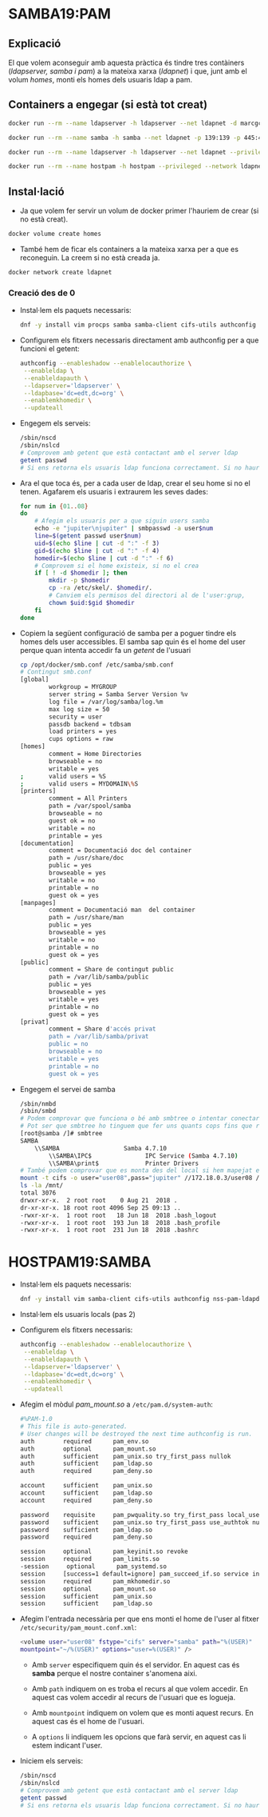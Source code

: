 # SAMBA19:PAM

## Explicació

El que volem aconseguir amb aquesta pràctica és tindre tres contàiners (*ldapserver, samba i pam*) a la mateixa xarxa (*ldapnet*) i que, junt amb el volum *homes*, monti els homes dels usuaris ldap a pam.

## Containers a engegar (si està tot creat)

```bash
docker run --rm --name ldapserver -h ldapserver --net ldapnet -d marcgc/ldapserver19

docker run --rm --name samba -h samba --net ldapnet -p 139:139 -p 445:445 -v homes:/tmp/home --privileged -d marcgc/samba19:pam

docker run --rm --name ldapserver -h ldapserver --net ldapnet --privileged -p 445:445 -p 139:139 -v homes:/tmp/home -it marcgc/samba19:pam /bin/bash

docker run --rm --name hostpam -h hostpam --privileged --network ldapnet -it marcgc/hostpam19:samba /bin/bash
```

## Instal·lació

* Ja que volem fer servir un volum de docker primer l'hauriem de crear (si no està creat).

```bash
docker volume create homes
```

* També hem de ficar els containers a la mateixa xarxa per a que es reconeguin. La creem si no està creada ja.

```bash
docker network create ldapnet
```

### Creació des de 0

* Instal·lem els paquets necessaris:
  
  ```bash
  dnf -y install vim procps samba samba-client cifs-utils authconfig nss-pam-ldapd passwd
  ```

* Configurem els fitxers necessaris directament amb authconfig per a que funcioni el getent:
  
  ```bash
  authconfig --enableshadow --enablelocauthorize \
   --enableldap \
   --enableldapauth \
   --ldapserver='ldapserver' \
   --ldapbase='dc=edt,dc=org' \
   --enablemkhomedir \
   --updateall
  ```

* Engegem els serveis:
  
  ```bash
  /sbin/nscd
  /sbin/nslcd
  # Comprovem amb getent que està contactant amb el server ldap
  getent passwd
  # Si ens retorna els usuaris ldap funciona correctament. Si no hauriem de mirar que el servidor ldap funcionés bé, o que estigués engegat.
  ```

* Ara el que toca és, per a cada user de ldap, crear el seu home si no el tenen. Agafarem els usuaris i extraurem les seves dades:
  
  ```bash
  for num in {01..08}
  do
      # Afegim els usuaris per a que siguin users samba
      echo -e "jupiter\njupiter" | smbpasswd -a user$num
      line=$(getent passwd user$num)
      uid=$(echo $line | cut -d ":" -f 3)
      gid=$(echo $line | cut -d ":" -f 4)
      homedir=$(echo $line | cut -d ":" -f 6)
      # Comprovem si el home existeix, si no el crea
      if [ ! -d $homedir ]; then
          mkdir -p $homedir
          cp -ra /etc/skel/. $homedir/.
          # Canviem els permisos del directori al de l'user:grup,         perque si no serien els de root
          chown $uid:$gid $homedir
      fi
  done
  ```

* Copiem la següent configuració de samba per a poguer tindre els homes dels user accessibles. El samba sap quin és el home del user perque quan intenta accedir fa un *getent* de l'usuari
  
  ```bash
  cp /opt/docker/smb.conf /etc/samba/smb.conf
  # Contingut smb.conf
  [global]
          workgroup = MYGROUP
          server string = Samba Server Version %v
          log file = /var/log/samba/log.%m
          max log size = 50
          security = user
          passdb backend = tdbsam
          load printers = yes
          cups options = raw
  [homes]
          comment = Home Directories
          browseable = no
          writable = yes
  ;       valid users = %S
  ;       valid users = MYDOMAIN\%S
  [printers]
          comment = All Printers
          path = /var/spool/samba
          browseable = no
          guest ok = no
          writable = no
          printable = yes
  [documentation]
          comment = Documentació doc del container
          path = /usr/share/doc
          public = yes
          browseable = yes
          writable = no
          printable = no
          guest ok = yes
  [manpages]
          comment = Documentació man  del container
          path = /usr/share/man
          public = yes
          browseable = yes
          writable = no
          printable = no
          guest ok = yes
  [public]
          comment = Share de contingut public
          path = /var/lib/samba/public
          public = yes
          browseable = yes
          writable = yes
          printable = no
          guest ok = yes
  [privat]
          comment = Share d'accés privat
          path = /var/lib/samba/privat
          public = no
          browseable = no
          writable = yes
          printable = no
          guest ok = yes
  ```

* Engegem el servei de samba
  
  ```bash
  /sbin/nmbd
  /sbin/smbd
  # Podem comprovar que funciona o bé amb smbtree o intentar conectar amb smbclient
  # Pot ser que smbtree ho tinguem que fer uns quants cops fins que respongui
  [root@samba /]# smbtree
  SAMBA
      \\SAMBA                  Samba 4.7.10
          \\SAMBA\IPC$               IPC Service (Samba 4.7.10)
          \\SAMBA\print$             Printer Drivers
  # També podem comprovar que es monta des del local si hem mapejat els ports del container amb els del local
  mount -t cifs -o user="user08",pass="jupiter" //172.18.0.3/user08 /mnt
  ls -la /mnt/
  total 3076
  drwxr-xr-x.  2 root root    0 Aug 21  2018 .
  dr-xr-xr-x. 18 root root 4096 Sep 25 09:13 ..
  -rwxr-xr-x.  1 root root   18 Jun 18  2018 .bash_logout
  -rwxr-xr-x.  1 root root  193 Jun 18  2018 .bash_profile
  -rwxr-xr-x.  1 root root  231 Jun 18  2018 .bashrc
  ```

# HOSTPAM19:SAMBA

* Instal·lem els paquets necessaris:
  
  ```bash
  dnf -y install vim samba-client cifs-utils authconfig nss-pam-ldapd passwd pam_mount
  ```

* Instal·lem els usuaris locals (pas 2)

* Configurem els fitxers necessaris:
  
  ```bash
  authconfig --enableshadow --enablelocauthorize \
   --enableldap \
   --enableldapauth \
   --ldapserver='ldapserver' \
   --ldapbase='dc=edt,dc=org' \
   --enablemkhomedir \
   --updateall
  ```

* Afegim el mòdul *pam_mount.so* a `/etc/pam.d/system-auth`:
  
  ```bash
  #%PAM-1.0
  # This file is auto-generated.
  # User changes will be destroyed the next time authconfig is run.
  auth        required      pam_env.so
  auth        optional      pam_mount.so
  auth        sufficient    pam_unix.so try_first_pass nullok
  auth        sufficient    pam_ldap.so
  auth        required      pam_deny.so
  
  account     sufficient    pam_unix.so
  account     sufficient    pam_ldap.so
  account     required      pam_deny.so
  
  password    requisite     pam_pwquality.so try_first_pass local_users_only retry=3 authtok_type=
  password    sufficient    pam_unix.so try_first_pass use_authtok nullok sha512 shadow
  password    sufficient    pam_ldap.so
  password    required      pam_deny.so
  
  session     optional      pam_keyinit.so revoke
  session     required      pam_limits.so
  -session     optional      pam_systemd.so
  session     [success=1 default=ignore] pam_succeed_if.so service in crond quiet use_uid
  session     required      pam_mkhomedir.so
  session     optional      pam_mount.so
  session     sufficient    pam_unix.so
  session     sufficient    pam_ldap.so
  ```

* Afegim l'entrada necessària per que ens monti el home de l'user al fitxer `/etc/security/pam_mount.conf.xml`:
  
  ```bash
  <volume user="user08" fstype="cifs" server="samba" path="%(USER)"
  mountpoint="~/%(USER)" options="user=%(USER)" />
  ```
  
  * Amb `server` especifiquem quin és el servidor. En aquest cas és **samba** perque el nostre container s'anomena aixi.
  
  * Amb `path` indiquem on es troba el recurs al que volem accedir. En aquest cas volem accedir al recurs de l'usuari que es logueja.
  
  * Amb `mountpoint` indiquem on volem que es monti aquest recurs. En aquest cas és el home de l'usuari.
  
  * A `options` li indiquem les opcions que farà servir, en aquest cas li estem indicant l'user.

* Iniciem els serveis:
  
  ```bash
  /sbin/nscd
  /sbin/nslcd
  # Comprovem amb getent que està contactant amb el server ldap
  getent passwd
  # Si ens retorna els usuaris ldap funciona correctament. Si no hauriem de mirar que el servidor ldap funcionés bé, o que estigués engegat.
  ```

